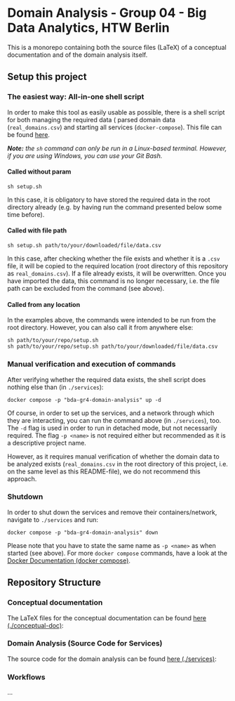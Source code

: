 # Domain Analysis - Group 04 - Big Data Analytics, HTW Berlin

This is a monorepo containing both the source files (LaTeX) of a conceptual documentation and of the domain analysis
itself.

[comment]: <> (TODO: describe why...)

## Setup this project

### The easiest way: All-in-one shell script

In order to make this tool as easily usable as possible, there is a shell script for both managing the required data (
parsed domain data (`real_domains.csv`) and starting all services (`docker-compose`). This file can be
found [here](./setup.sh).

_**Note:** the `sh` command can only be run in a Linux-based terminal. However, if you are using Windows, you can use
your Git Bash._

#### Called without param

```shell
sh setup.sh
```

In this case, it is obligatory to have stored the required data in the root directory already (e.g. by having run the
command presented below some time before).

#### Called with file path

```shell
sh setup.sh path/to/your/downloaded/file/data.csv
```

In this case, after checking whether the file exists and whether it is a `.csv` file, it will be copied to the required
location (root directory of this repository as `real_domains.csv`). If a file already exists, it will be overwritten.
Once you have imported the data, this command is no longer necessary, i.e. the file path can be excluded from the
command (see above).

#### Called from any location

In the examples above, the commands were intended to be run from the root directory. However, you can also call it from
anywhere else:

```shell
sh path/to/your/repo/setup.sh 
sh path/to/your/repo/setup.sh path/to/your/downloaded/file/data.csv
```

### Manual verification and execution of commands

After verifying whether the required data exists, the shell script does nothing else than (in `./services`):

```shell
docker compose -p "bda-gr4-domain-analysis" up -d
```

Of course, in order to set up the services, and a network through which they are interacting, you can run the command above (in `./services`), too. The `-d` flag is used
in order to run in detached mode, but not necessarily required. The flag `-p <name>` is not required either but
recommended as it is a descriptive project name.

However, as it requires manual verification of whether the domain data to be analyzed exists (`real_domains.csv` in the
root directory of this project, i.e. on the same level as this README-file), we do not recommend this approach.

### Shutdown

In order to shut down the services and remove their containers/network, navigate to `./services` and run:

```shell
docker compose -p "bda-gr4-domain-analysis" down
```

Please note that you have to state the same name as `-p <name>` as when started (see above). For more `docker compose` commands, have a look at the [Docker Documentation (docker compose)](https://docs.docker.com/engine/reference/commandline/compose/).

## Repository Structure

### Conceptual documentation

The LaTeX files for the conceptual documentation can be found [here (./conceptual-doc)](./conceptual-doc):

### Domain Analysis (Source Code for Services)

The source code for the domain analysis can be found [here (./services)](./services):

### Workflows

...

[comment]: <> (TODO: Add workflows)
